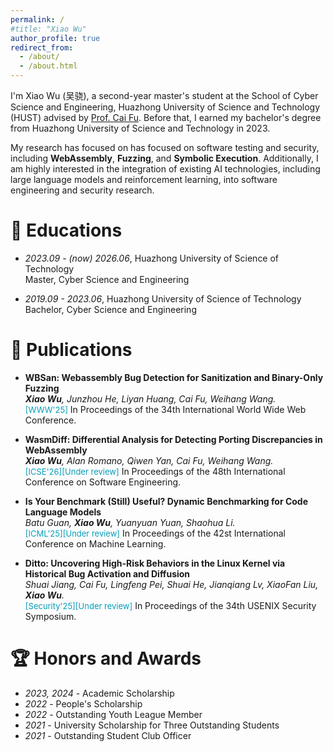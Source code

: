 ```yaml
---
permalink: /
#title: "Xiao Wu"
author_profile: true
redirect_from: 
  - /about/
  - /about.html
---
```

I'm Xiao Wu (吴骁), a second-year master's student at the School of Cyber Science and Engineering, Huazhong University of Science and Technology (HUST) advised by [Prof. Cai Fu](https://scholar.google.com/citations?user=FK3_guAAAAAJ&hl=en&oi=ao). Before that, I earned my bachelor's degree from Huazhong University of Science and Technology in 2023. 

My research has focused on has focused on software testing and security, including **WebAssembly**, **Fuzzing**, and **Symbolic Execution**. Additionally, I am highly interested in the integration of existing AI technologies, including large language models and reinforcement learning, into software engineering and security research.

# :notebook: Educations
- *2023.09 - (now) 2026.06*, Huazhong University of Science of Technology
<br>Master, Cyber Science and Engineering

- *2019.09 - 2023.06*, Huazhong University of Science of Technology
<br>Bachelor, Cyber Science and Engineering

# :page_with_curl: Publications
- **WBSan: Webassembly Bug Detection for Sanitization and Binary-Only Fuzzing**
<br>***Xiao Wu**, Junzhou He, Liyan Huang, Cai Fu, Weihang Wang.* 
<br><font color="#069eb9" size="2">[WWW'25]</font> In Proceedings of the 34th International World Wide Web Conference.

- **WasmDiff: Differential Analysis for Detecting Porting Discrepancies in WebAssembly**
<br>***Xiao Wu**, Alan Romano, Qiwen Yan, Cai Fu, Weihang Wang.* 
<br><font color="#069eb9" size="2">[ICSE'26][Under review]</font> In Proceedings of the 48th International Conference on Software Engineering.

- **Is Your Benchmark (Still) Useful? Dynamic Benchmarking for Code Language Models**
<br>*Batu Guan, **Xiao Wu**, Yuanyuan Yuan, Shaohua Li.*
<br><font color="#069eb9" size="2">[ICML'25][Under review]</font> In Proceedings of the 42st International Conference on Machine Learning.

- **Ditto: Uncovering High-Risk Behaviors in the Linux Kernel via Historical Bug Activation and Diffusion**
<br>*Shuai Jiang, Cai Fu, Lingfeng Pei, Shuai He, Jianqiang Lv, XiaoFan Liu, **Xiao Wu**.*
<br><font color="#069eb9" size="2">[Security'25][Under review]</font> In Proceedings of the 34th USENIX Security Symposium.

# 🏆 Honors and Awards
- *2023, 2024* - Academic Scholarship
- *2022* - People's Scholarship
- *2022* - Outstanding Youth League Member
- *2021* - University Scholarship for Three Outstanding Students
- *2021* - Outstanding Student Club Officer
